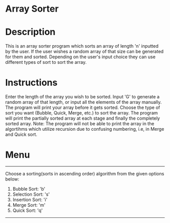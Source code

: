 # Array Sorter

# Description
This is an array sorter program which sorts an array of length 'n' inputted by the user. If the user wishes a random array of that size can be generated for them and sorted. Depending on the user's input choice they can use different types of sort to sort the array. 

# Instructions 
Enter the length of the array you wish to be sorted. Input 'G' to generate a random array of that length, or input all the elements of the array manually. The program will print your array before it gets sorted. Choose the type of sort you want (Bubble, Quick, Merge, etc.) to sort the array. The program will print the partially sorted array at each stage and finally the completely sorted array.
Note: The program will not be able to print the array in the algortihms which utilize recursion due to confusing numbering, i.e, in Merge and Quick sort.

# Menu 
-----------------------------------------------------------------------------------
Choose a sorting(sorts in ascending order) algorithm from the given options below: 
1. Bubble Sort: 'b'
2. Selection Sort: 's'
3. Insertion Sort: 'i'
4. Merge Sort: 'm'
5. Quick Sort: 'q'
-----------------------------------------------------------------------------------
